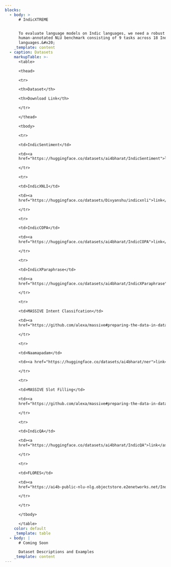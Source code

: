 ```yaml
---
blocks:
  - body: >
      # IndicXTREME


      To evaluate language models on Indic languages, we need a robust
      human-annotated NLU benchmark consisting of 9 tasks across 18 Indic
      languages.&#x20;
    _template: content
  - caption: Datasets
    markupTable: >-
      <table>

      <thead>

      <tr>

      <th>Dataset</th>

      <th>Download Link</th>

      </tr>

      </thead>

      <tbody>

      <tr>

      <td>IndicSentiment</td>

      <td><a
      href="https://huggingface.co/datasets/ai4bharat/IndicSentiment">link</a></td>

      </tr>

      <tr>

      <td>IndicXNLI</td>

      <td><a
      href="https://huggingface.co/datasets/Divyanshu/indicxnli">link</a></td>

      </tr>

      <tr>

      <td>IndicCOPA</td>

      <td><a
      href="https://huggingface.co/datasets/ai4bharat/IndicCOPA">link</a></td>

      </tr>

      <tr>

      <td>IndicXParaphrase</td>

      <td><a
      href="https://huggingface.co/datasets/ai4bharat/IndicXParaphrase">link</a></td>

      </tr>

      <tr>

      <td>MASSIVE Intent Classifcation</td>

      <td><a
      href="https://github.com/alexa/massive#preparing-the-data-in-datasets-format-apache-arrow">link</a></td>

      </tr>

      <tr>

      <td>Naamapadam</td>

      <td><a href="https://huggingface.co/datasets/ai4bharat/ner">link</a></td>

      </tr>

      <tr>

      <td>MASSIVE Slot Filling</td>

      <td><a
      href="https://github.com/alexa/massive#preparing-the-data-in-datasets-format-apache-arrow">link</a></td>

      </tr>

      <tr>

      <td>IndicQA</td>

      <td><a
      href="https://huggingface.co/datasets/ai4bharat/IndicQA">link</a></td>

      </tr>

      <tr>

      <td>FLORES</td>

      <td><a
      href="https://ai4b-public-nlu-nlg.objectstore.e2enetworks.net/IndicGLUE/cvit-mkb.tar.gz">link</a></td>

      </tr>

      </tr>

      </tbody>

      </table>
    color: default
    _template: table
  - body: |
      # Coming Soon

      Dataset Descriptions and Examples
    _template: content
---
```


